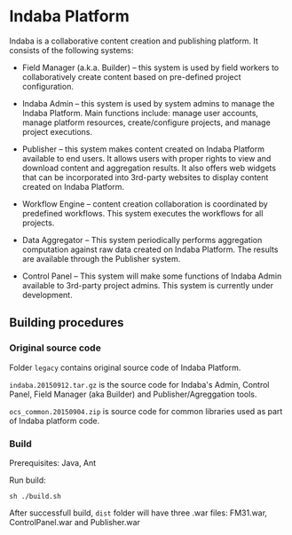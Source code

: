 # Indaba Platform


Indaba is a collaborative content creation and publishing platform. It consists of the following systems:

- Field Manager (a.k.a. Builder) – this system is used by field workers to collaboratively create content based on pre-defined project configuration. 

- Indaba Admin – this system is used by system admins to manage the Indaba Platform. Main functions include: manage user accounts, manage platform resources, create/configure projects, and manage project executions.

- Publisher – this system makes content created on Indaba Platform available to end users. It allows users with proper rights to view and download content and aggregation results. It also offers web widgets that can be incorporated into 3rd-party websites to display content created on Indaba Platform.

- Workflow Engine – content creation collaboration is coordinated by predefined workflows. This system executes the workflows for all projects.

- Data Aggregator – This system periodically performs aggregation computation against raw data created on Indaba Platform. The results are available through the Publisher system.

- Control Panel – This system will make some functions of Indaba Admin available to 3rd-party project admins. This system is currently under development.


## Building procedures

### Original source code

Folder `legacy` contains original source code of Indaba Platform.

`indaba.20150912.tar.gz` is the source code for Indaba's Admin, Control Panel, Field Manager (aka Builder) and Publisher/Agreggation tools.

`ocs_common.20150904.zip` is source code for common libraries used as part of Indaba platform code.

### Build

Prerequisites: Java, Ant

Run build: 

```
sh ./build.sh
```

After successfull build, `dist` folder will have three .war files: FM31.war, ControlPanel.war and Publisher.war